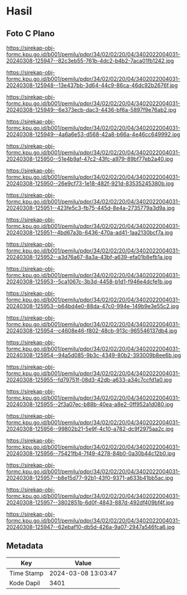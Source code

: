 # Hasil

## Foto C Plano

https://sirekap-obj-formc.kpu.go.id/b001/pemilu/pdpr/34/02/02/20/04/3402022004031-20240308-125947--82c3eb55-761b-4dc2-b4b2-7aca01fb1242.jpg

https://sirekap-obj-formc.kpu.go.id/b001/pemilu/pdpr/34/02/02/20/04/3402022004031-20240308-125948--13e437bb-3d64-44c9-86ca-46dc92b2676f.jpg

https://sirekap-obj-formc.kpu.go.id/b001/pemilu/pdpr/34/02/02/20/04/3402022004031-20240308-125949--6e373ecb-dac3-4436-bf6a-5897f9e76ab2.jpg

https://sirekap-obj-formc.kpu.go.id/b001/pemilu/pdpr/34/02/02/20/04/3402022004031-20240308-125949--4a6a6e53-d568-42a8-b66a-4e46cc649992.jpg

https://sirekap-obj-formc.kpu.go.id/b001/pemilu/pdpr/34/02/02/20/04/3402022004031-20240308-125950--51e4b9af-47c2-43fc-a979-89bf77eb2a40.jpg

https://sirekap-obj-formc.kpu.go.id/b001/pemilu/pdpr/34/02/02/20/04/3402022004031-20240308-125950--26e9cf73-1e18-482f-921d-83535245380b.jpg

https://sirekap-obj-formc.kpu.go.id/b001/pemilu/pdpr/34/02/02/20/04/3402022004031-20240308-125951--423fe5c3-fb75-445d-8e4a-2735779a3d9a.jpg

https://sirekap-obj-formc.kpu.go.id/b001/pemilu/pdpr/34/02/02/20/04/3402022004031-20240308-125951--4bd67a3b-6436-470a-ad41-1aa2130bcf7a.jpg

https://sirekap-obj-formc.kpu.go.id/b001/pemilu/pdpr/34/02/02/20/04/3402022004031-20240308-125952--a3d76a67-8a3a-43bf-a639-efa01b8efb1a.jpg

https://sirekap-obj-formc.kpu.go.id/b001/pemilu/pdpr/34/02/02/20/04/3402022004031-20240308-125953--5ca1067c-3b3d-4458-b1d1-f946e4dcfe1b.jpg

https://sirekap-obj-formc.kpu.go.id/b001/pemilu/pdpr/34/02/02/20/04/3402022004031-20240308-125953--b64bd4e0-88da-47c0-994e-149b9e3e55c2.jpg

https://sirekap-obj-formc.kpu.go.id/b001/pemilu/pdpr/34/02/02/20/04/3402022004031-20240308-125954--c4608e46-f802-48cb-913c-965546137db4.jpg

https://sirekap-obj-formc.kpu.go.id/b001/pemilu/pdpr/34/02/02/20/04/3402022004031-20240308-125954--94a5d085-9b3c-4349-80b2-393009b8ee6b.jpg

https://sirekap-obj-formc.kpu.go.id/b001/pemilu/pdpr/34/02/02/20/04/3402022004031-20240308-125955--fd79751f-08d3-42db-a633-a34c7ccfd1a0.jpg

https://sirekap-obj-formc.kpu.go.id/b001/pemilu/pdpr/34/02/02/20/04/3402022004031-20240308-125955--2f3a07ec-b88b-40ea-a8e2-0ff952a1d080.jpg

https://sirekap-obj-formc.kpu.go.id/b001/pemilu/pdpr/34/02/02/20/04/3402022004031-20240308-125956--99802b21-5e9f-4c10-a782-dc9f2975aa2c.jpg

https://sirekap-obj-formc.kpu.go.id/b001/pemilu/pdpr/34/02/02/20/04/3402022004031-20240308-125956--75421fb4-7f49-4278-84b0-0a30b44c12b0.jpg

https://sirekap-obj-formc.kpu.go.id/b001/pemilu/pdpr/34/02/02/20/04/3402022004031-20240308-125957--b8e15d77-92b1-43f0-9371-a633b41bb5ac.jpg

https://sirekap-obj-formc.kpu.go.id/b001/pemilu/pdpr/34/02/02/20/04/3402022004031-20240308-125957--3802851b-6d0f-4843-887d-492df409bf4f.jpg

https://sirekap-obj-formc.kpu.go.id/b001/pemilu/pdpr/34/02/02/20/04/3402022004031-20240308-125947--62ebaf10-db5d-426a-9a07-2947a546fca6.jpg


## Metadata

| Key        | Value               |
| ---------- | ------------------- |
| Time Stamp | 2024-03-08 13:03:47 |
| Kode Dapil | 3401                |



